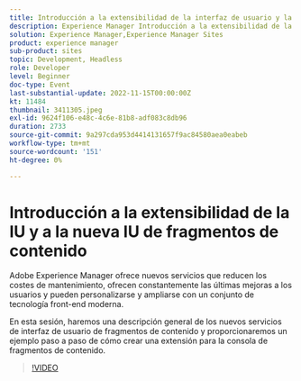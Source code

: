```yaml
---
title: Introducción a la extensibilidad de la interfaz de usuario y la nueva interfaz de usuario de fragmento de contenido de Adobe Developers Live, 22 NOV
description: Experience Manager Introducción a la extensibilidad de la interfaz de usuario y al nuevo fragmento de contenido . Adobe ofrece nuevos servicios que reducen los costes de mantenimiento, mejoran constantemente la versión más reciente para los usuarios y se pueden personalizar y ampliar con un conjunto de tecnología front-end moderna. En esta sesión, haremos una descripción general de los nuevos servicios de interfaz de usuario de los fragmentos de contenido y proporcionaremos un ejemplo paso a paso de cómo crear una extensión para la consola de fragmentos de contenido.
solution: Experience Manager,Experience Manager Sites
product: experience manager
sub-product: sites
topic: Development, Headless
role: Developer
level: Beginner
doc-type: Event
last-substantial-update: 2022-11-15T00:00:00Z
kt: 11484
thumbnail: 3411305.jpeg
exl-id: 9624f106-e48c-4c6e-81b8-adf083c8db96
duration: 2733
source-git-commit: 9a297cda953d4414131657f9ac84580aea0eabeb
workflow-type: tm+mt
source-wordcount: '151'
ht-degree: 0%

---
```


# Introducción a la extensibilidad de la IU y a la nueva IU de fragmentos de contenido

Adobe Experience Manager ofrece nuevos servicios que reducen los costes de mantenimiento, ofrecen constantemente las últimas mejoras a los usuarios y pueden personalizarse y ampliarse con un conjunto de tecnología front-end moderna.

En esta sesión, haremos una descripción general de los nuevos servicios de interfaz de usuario de fragmentos de contenido y proporcionaremos un ejemplo paso a paso de cómo crear una extensión para la consola de fragmentos de contenido.

>[!VIDEO](https://video.tv.adobe.com/v/3411305/?quality=12&learn=on)
